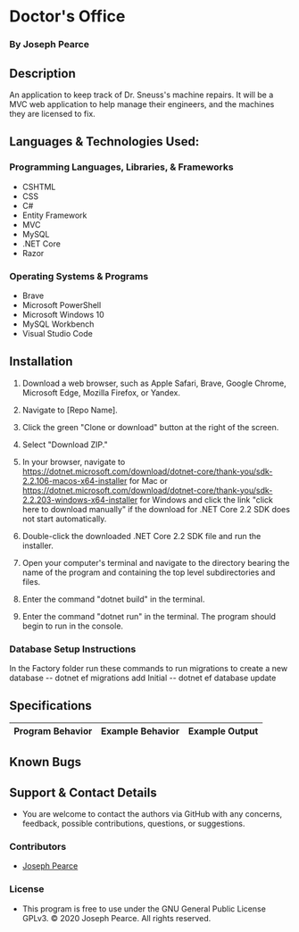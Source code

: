 # Doctor's Office

  ### By Joseph Pearce

## Description

An application to keep track of Dr. Sneuss's machine repairs. It will be a MVC web application to help manage their engineers, and the machines they are licensed to fix.


## Languages & Technologies Used:

  ### Programming Languages, Libraries, & Frameworks
  * CSHTML
  * CSS
  * C#
  * Entity Framework
  * MVC
  * MySQL
  * .NET Core
  * Razor

  ### Operating Systems & Programs
  * Brave
  * Microsoft PowerShell
  * Microsoft Windows 10
  * MySQL Workbench
  * Visual Studio Code

## Installation

  1.  Download a web browser, such as Apple Safari, Brave, Google Chrome, Microsoft Edge, Mozilla Firefox, or Yandex.
  2.  Navigate to [Repo Name].
  3.  Click the green "Clone or download" button at the right of the screen.
  4.  Select "Download ZIP."
 
  6.  In your browser, navigate to https://dotnet.microsoft.com/download/dotnet-core/thank-you/sdk-2.2.106-macos-x64-installer for Mac or https://dotnet.microsoft.com/download/dotnet-core/thank-you/sdk-2.2.203-windows-x64-installer for Windows and click the link "click here to download manually" if the download for .NET Core 2.2 SDK does not start automatically.

  7.  Double-click the downloaded .NET Core 2.2 SDK file and run the installer.
  8.  Open your computer's terminal and navigate to the directory bearing the name of the program and containing the top level subdirectories and files.
  9.  Enter the command "dotnet build" in the terminal.
  10. Enter the command "dotnet run" in the terminal. The program should begin to run in the console.

  ### Database Setup Instructions

  In the Factory folder run these commands to run migrations to create a new database
  -- dotnet ef migrations add Initial
  -- dotnet ef database update


## Specifications

  | Program Behavior | Example Behavior | Example Output | 
  | ----------- | ----------- | ----------- | 
  




## Known Bugs





## Support & Contact Details

  * You are welcome to contact the authors via GitHub with any concerns, feedback, possible contributions, questions, or suggestions.


### Contributors
 
  * [Joseph Pearce]()



### License

  * This program is free to use under the GNU General Public License GPLv3. © 2020 Joseph Pearce. All rights reserved.